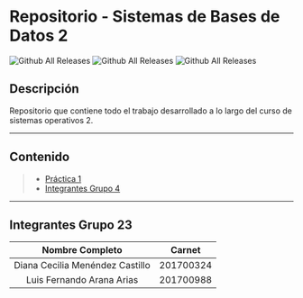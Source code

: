 <h1> <b> Repositorio - Sistemas de Bases de Datos 2 </b> </h1>

![Github All Releases](https://img.shields.io/badge/Version-1.0-green)
![Github All Releases](https://img.shields.io/badge/Curso-Sistemas%20Operativos%202-blue)
![Github All Releases](https://img.shields.io/badge/Grupo-23-red)

<h2> <b> Descripción </b> </h2>

Repositorio que contiene todo el trabajo desarrollado a lo largo del curso de sistemas operativos 2.

---

<h2> <b> Contenido </b> </h2>

> * [Práctica 1](https://github.com/LuisArana631/SistemasOperativos2/tree/master/Practica_1)
> * [Integrantes Grupo 4](#Integrantes-Grupo-23)

---
<h2> <b> Integrantes Grupo 23 </b> </h2>

| Nombre Completo | Carnet |
| :----: | :----: |
| Diana Cecilia Menéndez Castillo | 201700324 |
| Luis Fernando Arana Arias | 201700988 |
